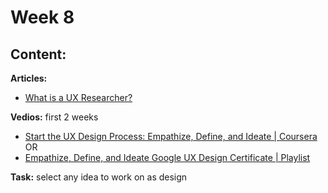 # Week 8

## Content:

 **Articles:**
- [What is a UX Researcher?](https://careerfoundry.com/en/blog/ux-design/ux-researcher-career-guide/)

 **Vedios:**
 first 2 weeks
 - [Start the UX Design Process: Empathize, Define, and Ideate | Coursera](https://www.coursera.org/learn/start-ux-design-process?specialization=google-ux-design)
  OR <br>
- [Empathize, Define, and Ideate Google UX Design Certificate | Playlist](https://www.youtube.com/playlist?list=PLTZYG7bZ1u6qCRHskLgKf6Olzbbuy-5ce) <br>



 **Task:**
 select any idea to work on as design


    
